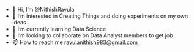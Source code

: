 - 👋 Hi, I’m @NithishRavula
- 👀 I’m interested in Creating Things and doing experiments on my own ideas
- 🌱 I’m currently learning Data Science 
- 💞️ I’m looking to collaborate on Data Analyst members to get job
- 📫 How to reach me ravulanithish983@gmail.com

<!---
ravulanithish9/ravulanithish9 is a ✨ special ✨ repository because its `README.md` (this file) appears on your GitHub profile.
You can click the Preview link to take a look at your changes.
--->
